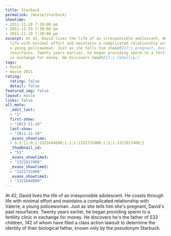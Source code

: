 ```yaml
---
title: Starbuck
permalink: /movie/starbuck/
showtime:
- 2011-11-18 7:30:00 pm
- 2011-11-19 7:30:00 pm
- 2011-11-20 7:30:00 pm
excerpt: At 42, David lives the life of an irresponsible adolescent. He coasts through
  life with minimal effort and maintains a complicated relationship with Valerie,
  a young policewoman. Just as she tells him she&#8217;s pregnant, David&#8217;s past
  resurfaces. Twenty years earlier, he began providing sperm to a fertility clinic
  in exchange for money. He discovers he&#8217;s [&hellip;]
tags:
- movie
- movie-2011
rating:
  rating: false
  detail: false
featured_img: false
layout: movie
links: false
all_meta:
  _edit_last:
  - "1"
  first-show:
  - "2011-11-18"
  last-show:
  - "2011-11-20"
  _evans_showtime:
  - a:3:{i:0;i:1321644600;i:1;i:1321731000;i:2;i:1321817400;}
  _thumbnail_id:
  - "51"
  _evans_showtime3:
  - "1321817400"
  _evans_showtime2:
  - "1321731000"
  _evans_showtime1:
  - "1321644600"
---
```


At 42, David lives the life of an irresponsible adolescent. He coasts through life with minimal effort and maintains a complicated relationship with Valerie, a young policewoman. Just as she tells him she's pregnant, David's past resurfaces. Twenty years earlier, he began providing sperm to a fertility clinic in exchange for money. He discovers he's the father of 533 children, 142 of whom have filed a class action lawsuit to determine the identity of their biological father, known only by the pseudonym Starbuck.